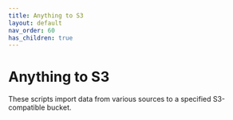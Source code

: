 ```yaml
---
title: Anything to S3
layout: default
nav_order: 60
has_children: true
---
```

# Anything to S3

These scripts import data from various sources to a specified S3-compatible bucket.
